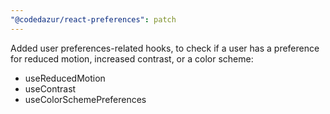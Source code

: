 ```yaml
---
"@codedazur/react-preferences": patch
---
```


Added user preferences-related hooks, to check if a user has a preference for reduced motion, increased contrast, or a color scheme:

- useReducedMotion
- useContrast
- useColorSchemePreferences
